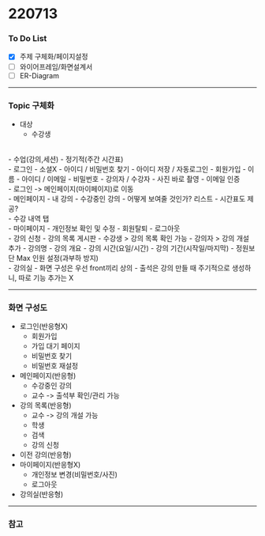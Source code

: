 # 220713

### To Do List

- [x] 주제 구체화/페이지설정
- [ ] 와이어프레임/화면설계서
- [ ] ER-Diagram

---
### Topic 구체화

- 대상
  - 수강생
<br/>
- 수업(강의,세션)
  - 정기적(주간 시간표)
<br/>
- 로그인
  - 소셜X
  - 아이디 / 비밀번호 찾기
  - 아이디 저장 / 자동로그인
  - 회원가입
    - 이름
    - 아이디 / 이메일
    - 비밀번호
    - 강의자 / 수강자
    - 사진 바로 촬영
    - 이메일 인증
<br/>
- 로그인 -> 메인페이지(마이페이지)로 이동
<br/>
- 메인페이지
  - 내 강의
  - 수강중인 강의
    - 어떻게 보여줄 것인가? 리스트
    - 시간표도 제공?
<br/>
- 수강 내역 탭
<br/>
- 마이페이지 
  - 개인정보 확인 및 수정
  - 회원탈퇴
  - 로그아웃
<br/>
- 강의 신청
  - 강의 목록 게시판
    - 수강생 > 강의 목록 확인 가능
    - 강의자 > 강의 개설 추가
      - 강의명
      - 강의 개요
      - 강의 시간(요일/시간)
      - 강의 기간(시작일/마지막)
      - 정원보단 Max 인원 설정(과부하 방지)
<br/>
- 강의실
  - 화면 구성은 우선 front끼리 상의
  - 출석은 강의 만들 때 주기적으로 생성하니, 따로 기능 추가는 X

---
### 화면 구성도
- 로그인(반응형X)
  - 회원가입
  - 가입 대기 페이지
  - 비밀번호 찾기
  - 비밀번호 재설정
- 메인페이지(반응형)
  - 수강중인 강의
  - 교수 -> 출석부 확인/관리 가능
- 강의 목록(반응형)
  - 교수 -> 강의 개설 가능
  - 학생
  - 검색
  - 강의 신청
- 이전 강의(반응형)
- 마이페이지(반응형X)
  - 개인정보 변경(비밀번호/사진)
  - 로그아웃
- 강의실(반응형)

---
### 참고
 

